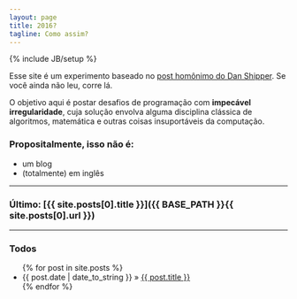 ```yaml
---
layout: page
title: 2016?
tagline: Como assim?
---
```

{% include JB/setup %}

Esse site é um experimento baseado no [post homônimo do Dan Shipper](http://danshipper.com/124690091). 
Se você ainda não leu, corre lá.

O objetivo aqui é postar desafios de programação com **impecável irregularidade**, 
cuja solução envolva alguma disciplina clássica de algoritmos, matemática e outras 
coisas insuportáveis da computação.

### Propositalmente, isso não é:

* um blog
* (totalmente) em inglês

***

### Último: [{{ site.posts[0].title }}]({{ BASE_PATH }}{{ site.posts[0].url }})

***

### Todos

<ul class="posts">
  {% for post in site.posts %}
    <li><span>{{ post.date | date_to_string }}</span> &raquo; <a href="{{ BASE_PATH }}{{ post.url }}">{{ post.title }}</a></li>
  {% endfor %}
</ul>

